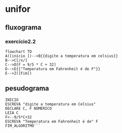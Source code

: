 
# unifor
## fluxograma
### exercício2.2
```mermaid
flowchart TD
A([início ])-->B{{digite a temperatura em celsius}}
B-->C[/x/]
C-->D[F = 9/5 * C + 32]
D-->E{{"Temperatura em Fahrenheit é de F"}}
E-->Z([Fim])

```
## pesudograma
```
INÍCIO
ESCREVA "digite a temperatura em Celsius"
DECLARE C, F NÚMERICO
LEIA C
F<--9/5*C+32
ESCREVA "Temperatura em Fahrenheit é de" F
FIM_ALGORITMO```

